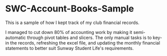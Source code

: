 # SWC-Account-Books-Sample
This is a sample of how I kept track of my club financial records. 

I managed to cut down 80% of accounting work by making it semi-automatic through pivot tables and slicers.
The only manual tasks is to key-in the records, refreshing the excel file, and updating the monthly financial statements 
to better suit Sunway Student Life's requirements.

